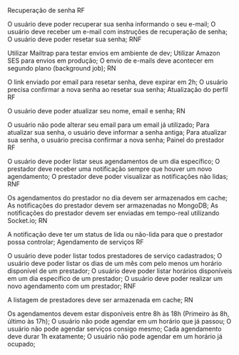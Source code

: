 Recuperação de senha
RF

O usuário deve poder recuperar sua senha informando o seu e-mail;
O usuário deve receber um e-mail com instruções de recuperação de senha;
O usuário deve poder resetar sua senha;
RNF

Utilizar Mailtrap para testar envios em ambiente de dev;
Utilizar Amazon SES para envios em produção;
O envio de e-mails deve acontecer em segundo plano (background job);
RN

O link enviado por email para resetar senha, deve expirar em 2h;
O usuário precisa confirmar a nova senha ao resetar sua senha;
Atualização do perfil
RF

O usuário deve poder atualizar seu nome, email e senha;
RN

O usuário não pode alterar seu email para um email já utilizado;
Para atualizar sua senha, o usuário deve informar a senha antiga;
Para atualizar sua senha, o usuário precisa confirmar a nova senha;
Painel do prestador
RF

O usuário deve poder listar seus agendamentos de um dia específico;
O prestador deve receber uma notificação sempre que houver um novo agendamento;
O prestador deve poder visualizar as notificações não lidas;
RNF

Os agendamentos do prestador no dia devem ser armazenados em cache;
As notificações do prestador devem ser armazenadas no MongoDB;
As notificações do prestador devem ser enviadas em tempo-real utilizando Socket.io;
RN

A notificação deve ter um status de lida ou não-lida para que o prestador possa controlar;
Agendamento de serviços
RF

O usuário deve poder listar todos prestadores de serviço cadastrados;
O usuário deve poder listar os dias de um mês com pelo menos um horário disponível de um prestador;
O usuário deve poder listar horários disponíveis em um dia específico de um prestador;
O usuário deve poder realizar um novo agendamento com um prestador;
RNF

A listagem de prestadores deve ser armazenada em cache;
RN

Os agendamentos devem estar disponíveis entre 8h às 18h (Primeiro às 8h, último às 17h);
O usuário não pode agendar em um horário que já passou;
O usuário não pode agendar serviços consigo mesmo;
Cada agendamento deve durar 1h exatamente;
O usuário não pode agendar em um horário já ocupado;
